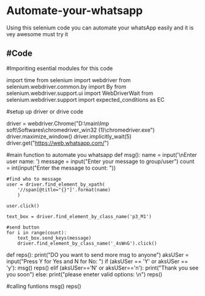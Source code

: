 # Automate-your-whatsapp
Using this selenium code you can automate your whatsApp easily and it is vey awesome must try it


#Code
------------------------------------

#Imporiting esential modules for this code

import time
from selenium import  webdriver
from selenium.webdriver.common.by import By
from selenium.webdriver.support.ui import WebDriverWait
from selenium.webdriver.support import expected_conditions as EC


#setup up driver or drive code

driver = webdriver.Chrome("D:\\main\\Imp soft\\Softwares\\chromedriver_win32 (1)\\chromedriver.exe")
driver.maximize_window()
driver.implicitly_wait(5)
driver.get("https://web.whatsapp.com/")


#main function to automate you whatsapp
def msg():
    name = input('\nEnter user name: ')
    message = input("Enter your message to group/user")
    count = int(input("Enter the message to count: "))

    #find who to message
    user = driver.find_element_by_xpath(
        '//span[@title="{}"]'.format(name)
        )

    user.click()

    text_box = driver.find_element_by_class_name('p3_M1')

    #send button
    for i in range(count):
        text_box.send_keys(message)
        driver.find_element_by_class_name('_4sWnG').click()

def reps():
    print("DO you want to send more msg to anyone")
    aksUSer = input("Press Y for Yes and N for No: ")
    if (aksUSer == 'Y' or aksUSer == 'y'):
        msg()
        reps()
    elif (aksUSer=='N' or aksUSer=='n'):
        print("Thank you see you soon")
    else:
        print("please eneter valid options: \n")
        reps()


#calling funtions
msg()
reps()
